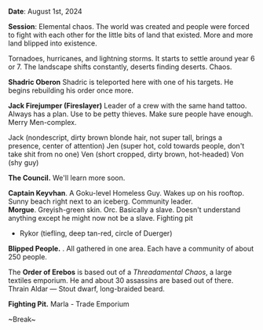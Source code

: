 **Date**: August 1st, 2024

**Session**: Elemental chaos. The world was created and people were forced to fight with each other for the little bits of land that existed. More and more land blipped into existence.

Tornadoes, hurricanes, and lightning storms. It starts to settle around year 6 or 7. The landscape shifts constantly, deserts finding deserts. Chaos.

**Shadric Oberon**
Shadric is teleported here with one of his targets. He begins rebuilding his order once more.

**Jack Firejumper (Fireslayer)**
Leader of a crew with the same hand tattoo. Always has a plan. Use to be petty thieves. Make sure people have enough. Merry Men-complex.

Jack (nondescript, dirty brown blonde hair, not super tall, brings a presence, center of attention)
Jen (super hot, cold towards people, don't take shit from no one)
Ven (short cropped, dirty brown, hot-headed)
Von (shy guy)

**The Council.**  We'll learn more soon.

**Captain Keyvhan**. A Goku-level Homeless Guy. Wakes up on his rooftop. Sunny beach right next to an iceberg. Community leader.
\
**Morgue**. Greyish-green skin. Orc. Basically a slave. Doesn't understand anything except he might now not be a slave. Fighting pit

- Rykor (tiefling, deep tan-red, circle of Duerger)

**Blipped People.** . All gathered in one area. Each have a community of about 250 people.

The **Order of Erebos** is based out of a *Threadamental Chaos*, a large textiles emporium. He and about 30 assassins are based out of there. Thrain Aldar — Stout dwarf, long-braided beard.

**Fighting Pit.**
Marla - Trade Emporium

~Break~

    